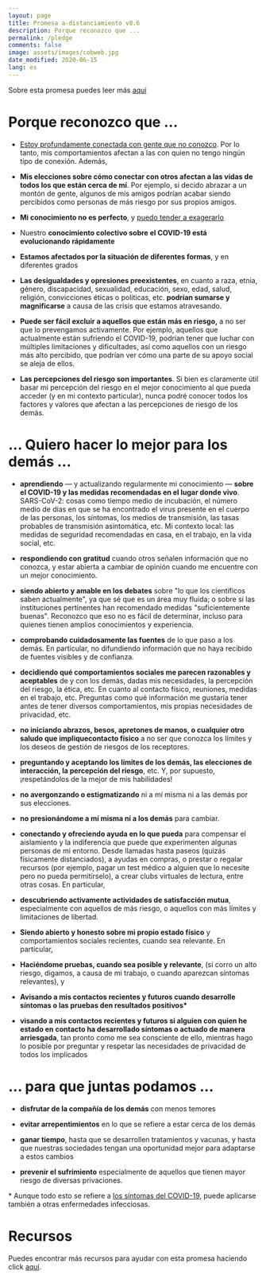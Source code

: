 ```yaml
---
layout: page
title: Promesa a-distanciamiento v0.6
description: Porque reconozco que ...
permalink: /pledge
comments: false
image: assets/images/cobweb.jpg
date_modified: 2020-06-15
lang: es
---
```


<span class="small mark">Sobre esta promesa puedes leer más [aquí]({{site.baseurl}}/about)</span>

# Porque reconozco que ...


*   <a href="https://youtu.be/X0mHf3oSUdU" target="_blank">Estoy profundamente conectada con gente que no conozco</a>. Por lo tanto, mis comportamientos afectan a las con quien no tengo ningún tipo de conexión. Además,

*   **Mis elecciones sobre cómo conectar con otros afectan a las vidas de todos los que están cerca de mí**. <span class="spoiler">Por ejemplo, si decido abrazar a un montón de gente, algunos de mis amigos podrían acabar siendo percibidos como personas de más riesgo por sus propios amigos.</span>
    
*   **Mi conocimiento no es perfecto**, y <a href="https://www.wikiwand.com/es/Efecto_Dunning-Kruger" target="_blank">puedo tender a exagerarlo</a>  

*   Nuestro **conocimiento colectivo sobre el COVID-19 está evolucionando rápidamente**

*   **Estamos afectados por la situación de diferentes formas**, y en diferentes grados

*   **Las desigualdades y opresiones preexistentes**, en cuanto a raza, etnia, género, discapacidad, sexualidad, educación, sexo, edad, salud, religión, convicciones éticas o políticas, etc. **podrían sumarse y magnificarse** a causa de las crisis que estamos atravesando.

*   **Puede ser fácil excluir a aquellos que están más en riesgo,** <span class="spoiler">a no ser que lo prevengamos activamente. Por ejemplo, aquellos que actualmente están sufriendo el COVID-19, podrían tener que luchar con múltiples limitaciones y dificultades, así como aquellos con un riesgo más alto percibido, que podrían ver cómo una parte de su apoyo social se aleja de ellos.</span>

*   **Las percepciones del riesgo son importantes**. <span class="spoiler">Si bien es claramente útil basar mi percepción del riesgo en el mejor conocimiento al que pueda acceder (y en mi contexto particular), nunca podré conocer todos los factores y valores que afectan a las percepciones de riesgo de los demás.</span>
    

# ... Quiero hacer lo mejor para los demás ...


*   **aprendiendo** — y actualizando regularmente mi conocimiento — **sobre el COVID-19 y las medidas recomendadas en el lugar donde vivo**. <span class="spoiler">SARS-CoV-2: cosas como tiempo medio de incubación, el número medio de días en que se ha encontrado el virus presente en el cuerpo de las personas, los síntomas, los medios de transmisión, las tasas probables de transmisión asintomática, etc. Mi contexto local: las medidas de seguridad recomendadas en casa, en el trabajo, en la vida social, etc.</span>

*   **respondiendo con gratitud** cuando otros señalen información que no conozca, y estar abierta a cambiar de opinión cuando me encuentre con un mejor conocimiento.

*   **siendo abierto y amable en los debates** <span class="spoiler">sobre "lo que los científicos saben actualmente", ya que sé que es un área muy fluida; o sobre si las instituciones pertinentes han recomendado medidas "suficientemente buenas". Reconozco que eso no es fácil de determinar, incluso para quienes tienen amplios conocimientos y experiencia.</span>

*   **comprobando cuidadosamente las fuentes** de lo que paso a los demás. <span class="spoiler">En particular, no difundiendo información que no haya recibido de fuentes visibles y de confianza.</span>

*   **decidiendo qué comportamientos sociales me parecen razonables y aceptables** de y con los demás, dadas mis necesidades, la percepción del riesgo, la ética, etc. <span class="spoiler">En cuanto al contacto físico, reuniones, medidas en el trabajo, etc. Preguntas como qué información me gustaría tener antes de tener diversos comportamientos, mis propias necesidades de privacidad, etc.</span>

*   **no iniciando abrazos, besos, apretones de manos, o cualquier otro saludo que impliquecontacto físico** a no ser que conozca los límites y los deseos de gestión de riesgos de los receptores.

*   **preguntando y aceptando los límites de los demás, las elecciones de interacción, la percepción del riesgo**, etc. Y, por supuesto, ¡respetándolos de la mejor de mis habilidades!

*   **no avergonzando o estigmatizando** ni a mí misma ni a las demás por sus elecciones.

*   **no presionándome a mí misma ni a los demás** para cambiar.

*   **conectando y ofreciendo ayuda en lo que pueda** para compensar el aislamiento y la indiferencia que puede que experimenten algunas personas de mi entorno. <span class="spoiler">Desde llamadas hasta paseos (quizás físicamente distanciados), a ayudas en compras, o prestar o regalar recursos (por ejemplo, pagar un test médico a alguien que lo necesite pero no pueda permitírselo), a crear clubs virtuales de lectura, entre otras cosas. </span>En particular,

*   **descubriendo activamente actividades de satisfacción mutua**, especialmente con aquellos de más riesgo, o aquellos con más límites y limitaciones de libertad.

*   **Siendo abierto y honesto sobre mi propio estado físico** y comportamientos sociales recientes, cuando sea relevante. En particular,  

*   **Haciéndome pruebas, cuando sea posible y relevante**, (si corro un alto riesgo, digamos, a causa de mi trabajo, o cuando aparezcan síntomas relevantes), y

*   **Avisando a mis contactos recientes y futuros cuando desarrolle síntomas o las pruebas den resultados positivos\***

*   **visando a mis contactos recientes y futuros si alguien con quien he estado en contacto ha desarrollado síntomas o actuado de manera arriesgada**<span class="spoiler">, tan pronto como me sea consciente de ello, mientras hago lo posible por preguntar y respetar las necesidades de privacidad de todos los implicados</span>

# ... para que juntas podamos ...

*   **disfrutar de la compañía de los demás** con menos temores

*   **evitar arrepentimientos** en lo que se refiere a estar cerca de los demás

*   **ganar tiempo**, hasta que se desarrollen tratamientos y vacunas, y hasta que nuestras sociedades tengan una oportunidad mejor para adaptarse a estos cambios

*   **prevenir el sufrimiento** especialmente de aquellos que tienen mayor riesgo de diversas privaciones.


\* Aunque todo esto se refiere a <a href="https://www.mscbs.gob.es/profesionales/saludPublica/ccayes/alertasActual/nCov-China/ciudadania.htm" target="_blank">los síntomas del COVID-19</a>, puede aplicarse también a otras enfermedades infecciosas.

# Recursos

Puedes encontrar más recursos para ayudar con esta promesa haciendo click [aquí]({{site.baseurl}}/resources).